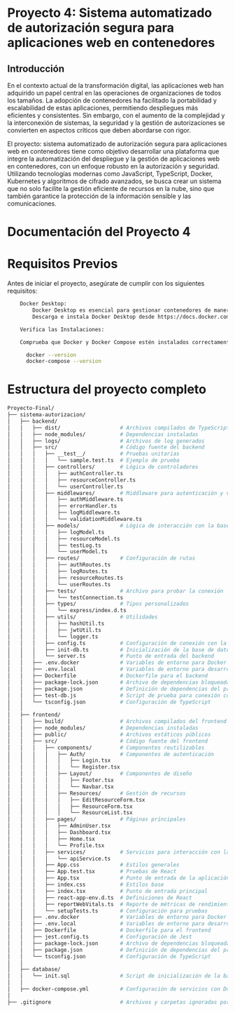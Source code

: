 # Proyecto 4: Sistema automatizado de autorización segura para aplicaciones web en contenedores
## Introducción
En el contexto actual de la transformación digital, las aplicaciones web han adquirido un papel central en las operaciones de organizaciones de todos los tamaños. La adopción de contenedores ha facilitado la portabilidad y escalabilidad de estas aplicaciones, permitiendo despliegues más eficientes y consistentes. Sin embargo, con el aumento de la complejidad y la interconexión de sistemas, la seguridad y la gestión de autorizaciones se convierten en aspectos críticos que deben abordarse con rigor.

El proyecto: sistema automatizado de autorización segura para aplicaciones web en contenedores tiene como objetivo desarrollar una plataforma que integre la automatización del despliegue y la gestión de aplicaciones web en contenedores, con un enfoque robusto en la autorización y seguridad. Utilizando tecnologías modernas como JavaScript, TypeScript, Docker, Kubernetes y algoritmos de cifrado avanzados, se busca crear un sistema que no solo facilite la gestión eficiente de recursos en la nube, sino que también garantice la protección de la información sensible y las comunicaciones.

# Documentación del Proyecto 4
# Requisitos Previos
Antes de iniciar el proyecto, asegúrate de cumplir con los siguientes requisitos:
```bash
    Docker Desktop:
        Docker Desktop es esencial para gestionar contenedores de manera local.
        Descarga e instala Docker Desktop desde https://docs.docker.com/desktop/setup/install/linux/

    Verifica las Instalaciones:

    Comprueba que Docker y Docker Compose estén instalados correctamente:

      docker --version
      docker-compose --version
```

# Estructura del proyecto completo
```bash
Proyecto-Final/
├── sistema-autorizacion/
│   ├── backend/
│   │   ├── dist/                   # Archivos compilados de TypeScript
│   │   ├── node_modules/           # Dependencias instaladas
│   │   ├── logs/                   # Archivos de log generados
│   │   ├── src/                    # Código fuente del backend
│   │   │   ├── __test__/           # Pruebas unitarias
│   │   │   │   └── sample.test.ts  # Ejemplo de prueba
│   │   │   ├── controllers/        # Lógica de controladores
│   │   │   │   ├── authController.ts
│   │   │   │   ├── resourceController.ts
│   │   │   │   └── userController.ts
│   │   │   ├── middlewares/        # Middleware para autenticación y validaciones
│   │   │   │   ├── authMiddleware.ts
│   │   │   │   ├── errorHandler.ts
│   │   │   │   ├── logMiddleware.ts
│   │   │   │   └── validationMiddleware.ts
│   │   │   ├── models/             # Lógica de interacción con la base de datos
│   │   │   │   ├── logModel.ts
│   │   │   │   ├── resourceModel.ts
│   │   │   │   ├── testLog.ts
│   │   │   │   └── userModel.ts
│   │   │   ├── routes/             # Configuración de rutas
│   │   │   │   ├── authRoutes.ts
│   │   │   │   ├── logRoutes.ts
│   │   │   │   ├── resourceRoutes.ts
│   │   │   │   └── userRoutes.ts
│   │   │   ├── tests/              # Archivo para probar la conexión
│   │   │   │   └── testConnection.ts
│   │   │   ├── types/              # Tipos personalizados
│   │   │   │   └── express/index.d.ts
│   │   │   ├── utils/              # Utilidades
│   │   │   │   ├── hashUtil.ts
│   │   │   │   ├── jwtUtil.ts
│   │   │   │   └── logger.ts
│   │   │   ├── config.ts           # Configuración de conexión con la base de datos
│   │   │   ├── init-db.ts          # Inicialización de la base de datos
│   │   │   └── server.ts           # Punto de entrada del backend
│   │   ├── .env.docker             # Variables de entorno para Docker
│   │   ├── .env.local              # Variables de entorno para desarrollo local
│   │   ├── Dockerfile              # Dockerfile para el backend
│   │   ├── package-lock.json       # Archivo de dependencias bloqueadas
│   │   ├── package.json            # Definición de dependencias del proyecto
│   │   ├── test-db.js              # Script de prueba para conexión con PostgreSQL
│   │   └── tsconfig.json           # Configuración de TypeScript
│   │
│   ├── frontend/
│   │   ├── build/                  # Archivos compilados del frontend
│   │   ├── node_modules/           # Dependencias instaladas
│   │   ├── public/                 # Archivos estáticos públicos
│   │   ├── src/                    # Código fuente del frontend
│   │   │   ├── components/         # Componentes reutilizables
│   │   │   │   ├── Auth/           # Componentes de autenticación
│   │   │   │   │   ├── Login.tsx
│   │   │   │   │   └── Register.tsx
│   │   │   │   ├── Layout/         # Componentes de diseño
│   │   │   │   │   ├── Footer.tsx
│   │   │   │   │   └── Navbar.tsx
│   │   │   │   ├── Resources/      # Gestión de recursos
│   │   │   │   │   ├── EditResourceForm.tsx
│   │   │   │   │   ├── ResourceForm.tsx
│   │   │   │   │   └── ResourceList.tsx
│   │   │   ├── pages/              # Páginas principales
│   │   │   │   ├── AdminUser.tsx
│   │   │   │   ├── Dashboard.tsx
│   │   │   │   ├── Home.tsx
│   │   │   │   └── Profile.tsx
│   │   │   ├── services/           # Servicios para interacción con la API
│   │   │   │   └── apiService.ts
│   │   │   ├── App.css             # Estilos generales
│   │   │   ├── App.test.tsx        # Pruebas de React
│   │   │   ├── App.tsx             # Punto de entrada de la aplicación React
│   │   │   ├── index.css           # Estilos base
│   │   │   ├── index.tsx           # Punto de entrada principal
│   │   │   ├── react-app-env.d.ts  # Definiciones de React
│   │   │   ├── reportWebVitals.ts  # Reporte de métricas de rendimiento
│   │   │   └── setupTests.ts       # Configuración para pruebas
│   │   ├── .env.docker             # Variables de entorno para Docker
│   │   ├── .env.local              # Variables de entorno para desarrollo local
│   │   ├── Dockerfile              # Dockerfile para el frontend
│   │   ├── jest.config.ts          # Configuración de Jest
│   │   ├── package-lock.json       # Archivo de dependencias bloqueadas
│   │   ├── package.json            # Definición de dependencias del proyecto
│   │   └── tsconfig.json           # Configuración de TypeScript
│   │
│   ├── database/
│   │   └── init.sql                # Script de inicialización de la base de datos
│   │
│   ├── docker-compose.yml          # Configuración de servicios con Docker Compose
│
├── .gitignore                      # Archivos y carpetas ignoradas por Git
```
